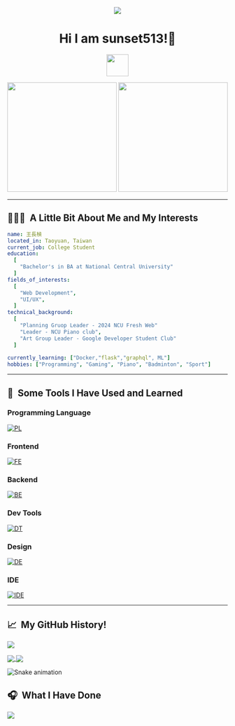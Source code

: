 <p align="center">
  <img src="https://capsule-render.vercel.app/api?type=waving&color=gradient&text=Hi!%20I'm%20OG_Matcha&height=100&section=header"/>
</p>

<h1 align="center">
Hi I am sunset513!💬
</h1>

<p align="center">

<a href="https://www.linkedin.com/in/wangchangchen/">
  <img height="50" src="https://user-images.githubusercontent.com/46517096/166973395-19676cd8-f8ec-4abf-83ff-da8243505b82.png"/>
</a>
</p>

<p align="center">
  <img height="250" src= "https://i.imgur.com/CLmQxbH.gif">
  <img height="250" src= "https://github.com/OG-Matcha/OG-Matcha/assets/85878531/882e99ce-41ac-4a06-9a49-6d424b0f605b.gif">
</p>

---

<h2> 👨🏻‍💻 &nbsp;A Little Bit About Me and My Interests</h2>

```yaml
name: 王長楨
located_in: Taoyuan, Taiwan
current_job: College Student
education:
  [
    "Bachelor's in BA at National Central University"
  ]
fields_of_interests:
  [
    "Web Development",
    "UI/UX",
  ]
technical_background:
  [
    "Planning Gruop Leader - 2024 NCU Fresh Web"
    "Leader - NCU Piano club",
    "Art Group Leader - Google Developer Student Club"
  ]
  
currently_learning: ["Docker,"flask","graphql", ML"]
hobbies: ["Programming", "Gaming", "Piano", "Badminton", "Sport"]
```
  
---
  
<h2> 🚀 &nbsp;Some Tools I Have Used and Learned</h2>

<h3>Programming Language</h4>

[![PL](https://skillicons.dev/icons?i=c,cpp,py,js)](https://skillicons.dev)


<h3>Frontend</h3>

[![FE](https://skillicons.dev/icons?i=html,css,vue,nuxt)](https://skillicons.dev)

<h3>Backend</h3>

[![BE](https://skillicons.dev/icons?i=fastapi,flask,graphql)](https://skillicons.dev)

<h3>Dev Tools</h3>

[![DT](https://skillicons.dev/icons?i=docker,git,linux)](https://skillicons.dev)

<h3>Design</h3>

[![DE](https://skillicons.dev/icons?i=figma,md)](https://skillicons.dev)

<h3>IDE</h3>

[![IDE](https://skillicons.dev/icons?i=vscode)](https://skillicons.dev)

---  

<h2> 📈 &nbsp;My GitHub History!</h2>

![](https://komarev.com/ghpvc/?username=sunset513&color=brightgreen&style=plastic)

<a href="https://github.com/sunset513">
  <img align="center" src="https://github-readme-stats-sunset513.vercel.app/api?username=sunset513a&show_icons=true&theme=radical" />
</a>
<a href="https://github.com/OG-Matcha">
  <img align="center" src="https://github-readme-stats-sunset513.vercel.app/api/top-langs/?username=sunset513&layout=compact&hide=jupyter%20notebook&theme=radical" />
</a>

![Snake animation](https://github.com/sunset513/sunset513/blob/output/github-contribution-grid-snake-dark.svg)
 
<h2> 🎧 &nbsp;What I Have Done</h2>



<p align="left">
  <img src="https://capsule-render.vercel.app/api?type=waving&color=gradient&height=100&section=footer"/>
</p>
